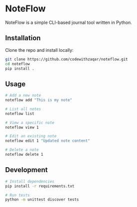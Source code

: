 # NoteFlow

NoteFlow is a simple CLI-based journal tool written in Python.

## Installation

Clone the repo and install locally:

```bash
git clone https://github.com/codewithzaqar/noteflow.git
cd noteflow
pip install .
```

## Usage

```bash
# Add a new note
noteflow add "This is my note"

# List all notes
noteflow list

# View a specific note
noteflow view 1

# Edit an existing note
noteflow edit 1 "Updated note content"

# Delete a note
noteflow delete 1
```

## Development
```bash
# Install dependencies
pip install -r requirements.txt

# Run tests
python -m unittest discover tests
```